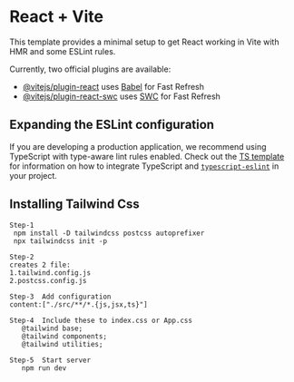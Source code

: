 # React + Vite

This template provides a minimal setup to get React working in Vite with HMR and some ESLint rules.

Currently, two official plugins are available:

- [@vitejs/plugin-react](https://github.com/vitejs/vite-plugin-react/blob/main/packages/plugin-react) uses [Babel](https://babeljs.io/) for Fast Refresh
- [@vitejs/plugin-react-swc](https://github.com/vitejs/vite-plugin-react/blob/main/packages/plugin-react-swc) uses [SWC](https://swc.rs/) for Fast Refresh

## Expanding the ESLint configuration

If you are developing a production application, we recommend using TypeScript with type-aware lint rules enabled. Check out the [TS template](https://github.com/vitejs/vite/tree/main/packages/create-vite/template-react-ts) for information on how to integrate TypeScript and [`typescript-eslint`](https://typescript-eslint.io) in your project.

## Installing Tailwind Css
``` 
Step-1
 npm install -D tailwindcss postcss autoprefixer
 npx tailwindcss init -p
```
 ``` 
Step-2
 creates 2 file:
 1.tailwind.config.js
 2.postcss.config.js
 ```
 ```
Step-3  Add configuration 
 content:["./src/**/*.{js,jsx,ts}"]
 ```
 ```
Step-4  Include these to index.css or App.css
    @tailwind base;
    @tailwind components;
    @tailwind utilities;
 ```
 ``` 
Step-5  Start server
    npm run dev
 ```